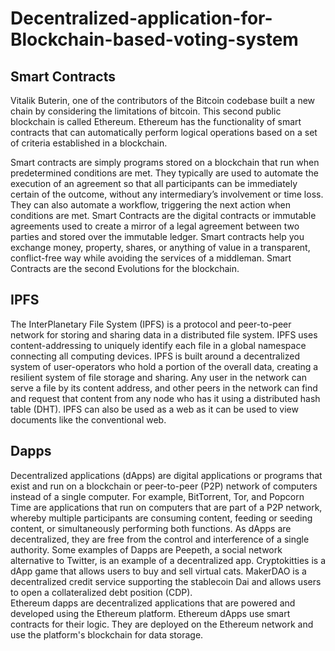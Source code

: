 # Decentralized-application-for-Blockchain-based-voting-system


## Smart Contracts

Vitalik Buterin, one of the contributors of the Bitcoin codebase built a new chain by considering the limitations of bitcoin. This second public blockchain is called Ethereum. Ethereum has the functionality of smart contracts that can automatically perform logical operations based on a set of criteria established in a blockchain.

Smart contracts are simply programs stored on a blockchain that run when predetermined conditions are met. They typically are used to automate the execution of an agreement so that all participants can be immediately certain of the outcome, without any intermediary’s involvement or time loss. They can also automate a workflow, triggering the next action when conditions are met.
Smart Contracts are the digital contracts or immutable agreements used to create a mirror of a legal agreement between two parties and stored over the immutable ledger. Smart contracts help you exchange money, property, shares, or anything of value in a transparent, conflict-free way while avoiding the services of a middleman. Smart Contracts are the second Evolutions for the blockchain.

## IPFS

The InterPlanetary File System (IPFS) is a protocol and peer-to-peer network for storing and sharing data in a distributed file system. IPFS uses content-addressing to uniquely identify each file in a global namespace connecting all computing devices. 
IPFS is built around a decentralized system of user-operators who hold a portion of the overall data, creating a resilient system of file storage and sharing. Any user in the network can serve a file by its content address, and other peers in the network can find and request that content from any node who has it using a distributed hash table (DHT). 
IPFS can also be used as a web as it can be used to view documents like the conventional web.

##  Dapps

Decentralized applications (dApps) are digital applications or programs that exist and run on a blockchain or peer-to-peer (P2P) network of computers instead of a single computer. For example, BitTorrent, Tor, and Popcorn Time are applications that run on computers that are part of a P2P network, whereby multiple participants are consuming content, feeding or seeding content, or simultaneously performing both functions. As dApps are decentralized, they are free from the control and interference of a single authority. Some examples of Dapps are Peepeth, a social network alternative to Twitter, is an example of a decentralized app. Cryptokitties is a dApp game that allows users to buy and sell virtual cats. MakerDAO is a decentralized credit service supporting the stablecoin Dai and allows users to open a collateralized debt position (CDP).  
Ethereum dapps are decentralized applications that are powered and developed using the Ethereum platform. Ethereum dApps use smart contracts for their logic. They are deployed on the Ethereum network and use the platform's blockchain for data storage.

